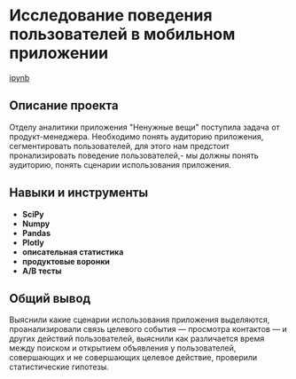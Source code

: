 # Исследование поведения пользователей в мобильном приложении

[ipynb](https://github.com/AndrTolstov/Portfolio/blob/main/Mobile%20App/Mobile%20App.ipynb)

## Описание проекта

Отделу аналитики приложения "Ненужные вещи" поступила задача от продукт-менеджера. Необходимо понять аудиторию приложения, сегментировать пользователей, для этого нам предстоит пронализировать поведение пользователей,- мы должны понять аудиторию, понять сценарии использования приложения.



## Навыки и инструменты

- **SciPy**
- **Numpy**
- **Pandas**
- **Plotly**
- **описательная статистика**
- **продуктовые воронки**
- **A/B тесты**

## 

## Общий вывод

Выяснили какие сценарии использования приложения выделяются, проанализировали связь целевого события — просмотра контактов — и других действий пользователей, выяснили как различается время между поиском и открытием объявления у пользователей, совершающих и не совершающих целевое действие, проверили статистические гипотезы.
